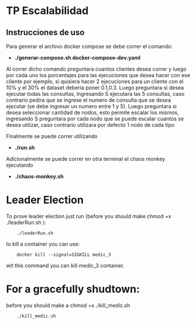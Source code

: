 # TP Escalabilidad

## Instrucciones de uso

Para generar el archivo docker compose se debe correr el comando: 
* **./generar-compose.sh docker-compose-dev.yaml**

Al correr dicho comando preguntara cuantos clientes desea correr y luego por cada uno los porcentajes para las ejecuciones que desea hacer con ese cliente por ejemplo, si quisiera hacer 2 ejecuciones para un cliente con el 10% y el 30% el dataset deberia poner 0.1,0.3. Luego preguntara si desea ejecutar todas las consultas, ingresando S ejecutara las 5 consultas, caso contrario pedira que se ingrese el numero de consulta que se desea ejecutar (se debe ingresar un numero entre 1 y 5). Luego preguntara si desea seleccionar cantidad de nodos, esto permite escalar los mismos, ingresando S preguntara por cada nodo que se puede escalar cuantos se desea utilizar, caso contrario utilizara por defecto 1 nodo de cada tipo

Finalmente se puede correr utilizando 

* **./run.sh**


Adicionalmente se puede correr en otra terminal el chaos monkey ejecutando

* **./chaos-monkey.sh**

# Leader Election
To prove leader election just run (before you should make chmod +x ./leaderRun.sh ): 
``` 
    ./leaderRun.sh
```
to kill a container you can use: 
```
    docker kill --signal=SIGKILL medic_3
```
wit this command you can kill medic_3 container. 

# For a gracefully shudtown:
before you should make a chmod +x ./kill_medic.sh
```
    ./kill_medic.sh

```

